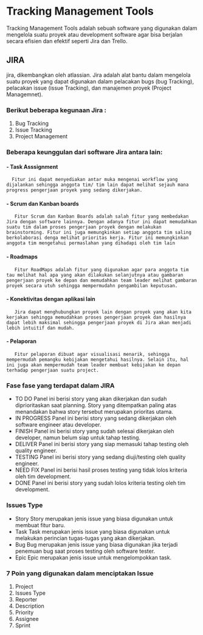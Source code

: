 # Tracking Management Tools
Tracking Management Tools adalah sebuah software yang digunakan dalam mengelola suatu proyek atau development software agar bisa berjalan secara efisien dan efektif seperti Jira dan Trello.

## JIRA
jira, dikembangkan oleh atlassian. Jira adalah alat bantu dalam mengelola suatu proyek yang dapat digunakan dalam pelacakan bugs (bug Tracking), pelacakan issue (issue Tracking), dan manajemen proyek (Project Managemnet).

### Berikut beberapa kegunaan Jira :

1. Bug Tracking
2. Issue Tracking
3. Project Management

### Beberapa keunggulan dari software Jira antara lain:

#### - Task Asssignment

      Fitur ini dapat menyediakan antar muka mengenai workflow yang dijalankan sehingga anggota tim/ tim lain dapat melihat sejauh mana progress pengerjaan proyek yang sedang dikerjakan.

#### - Scrum dan Kanban boards

       Fitur Scrum dan Kanban Boards adalah salah fitur yang membedakan Jira dengan software lainnya. Dengan adanya fitur ini dapat memudahkan suatu tim dalam proses pengerjaan proyek dengan melakukan brainstorming. Fitur ini juga memungkinkan setiap anggota tim saling berkolaborasi denga melihat prioritas kerja. Fitur ini memungkinkan anggota tim mengetahui permaslahan yang dihadapi oleh tim lain

#### - Roadmaps

       Fitur RoadMaps adalah fitur yang digunakan agar para anggota tim tau melihat hal apa yang akan dilakukan selanjutnya atau gambaran pengerjaan proyek ke depan dan memudahkan team leader melihat gambaran proyek secara utuh sehingga mempermudahn pengambilan keputusan.

#### - Konektivitas dengan aplikasi lain

       Jira dapat menghubungkan proyek lain dengan proyek yang akan kita kerjakan sehingga memudahkan proses pengerjaan proyek dan hasilnya dapat lebih maksimal sehingga pengerjaan proyek di Jira akan menjadi lebih intuitif dan mudah.

#### - Pelaporan

       Fitur pelaporan dibuat agar visualisasi menarik, sehingga mempermudah pemangku kebijakan mengetahui hasilnya. Selain itu, hal ini juga akan mempermudah team leader membuat kebijakan ke depan terhadap pengerjaan suatu project.

### Fase fase yang terdapat dalam JIRA
- TO DO
  Panel ini berisi story yang akan dikerjakan dan sudah diprioritaskan saat planning. Story yang ditempatkan paling atas menandakan bahwa story tersebut merupakan prioritas utama.
- IN PROGRESS
  Panel ini berisi story yang sedang dikerjakan oleh software engineer atau developer.
- FINISH
  Panel ini berisi story yang sudah selesai dikerjakan oleh developer, namun belum siap untuk tahap testing.
- DELIVER
  Panel ini berisi story yang siap memasuki tahap testing oleh quality engineer.
- TESTING
  Panel ini berisi story yang sedang diuji/testing oleh quality engineer.
- NEED FIX
  Panel ini berisi hasil proses testing yang tidak lolos kriteria oleh tim development.
- DONE
  Panel ini berisi story yang sudah lolos kriteria testing oleh tim development.

### Issues Type

- Story
  Story merupakan jenis issue yang biasa digunakan untuk membuat fitur baru.
- Task
  Task merupakan jenis issue yang biasa digunakan untuk melakukan perincian tugas-tugas yang akan dikerjakan.
- Bug
  Bug merupakan jenis issue yang biasa digunakan jika terjadi penemuan bug saat proses testing oleh software tester.
- Epic
  Epic merupakan jenis issue untuk mengelompokkan task.

### 7 Poin yang digunakan dalam menciptakan Issue

1. Project
2. Issues Type
3. Reporter
4. Description
5. Priority
6. Assignee
7. Sprint